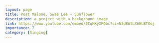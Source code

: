```yaml
---
layout: page
title: Post Malone, Swae Lee - Sunflower
description: a project with a background image
link: https://www.youtube.com/embed/5CqHXyXPQbc?si=N3d8WtLX6ELBTOoj
importance: 7
category: [Singing]
---
```


